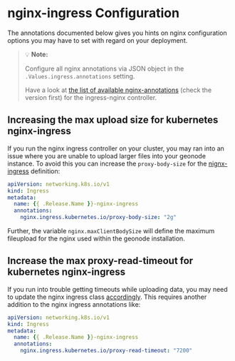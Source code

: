 # nginx-ingress Configuration

The annotations documented below gives you hints on nginx configuration options you may have to set with regard on your deployment.

> :bulb: **Note:**
>
> Configure all nginx annotations via JSON object in the `.Values.ingress.annotations` setting.
>
> Have a look at [the list of available nginx-annotations](https://github.com/kubernetes/ingress-nginx/blob/main/docs/user-guide/nginx-configuration/annotations.md) (check the version first) for the ingress-nginx controller.

## Increasing the max upload size for kubernetes nginx-ingress

If you run the nginx ingress controller on your cluster, you may ran into an issue where you are unable to upload larger files into your geonode instance.
To avoid this you can increase the `proxy-body-size` for the [nignx-ingress](../charts/geonode/templates/nginx/nginx-ingress.yaml) definition:

```yaml
apiVersion: networking.k8s.io/v1
kind: Ingress
metadata:
  name: {{ .Release.Name }}-nginx-ingress
  annotations:
    nginx.ingress.kubernetes.io/proxy-body-size: "2g"
```

Further, the variable `nginx.maxClientBodySize` will define the maximum fileupload for the nginx used within the geonode installation.

## Increase the max proxy-read-timeout for kubernetes nginx-ingress

If you run into trouble getting timeouts while uploading data, you may need to update the nginx ingress class [accordingly](https://github.com/kubernetes/ingress-nginx/issues/3976). 
This requires another addition to the nginx ingress annotations like:

```yaml
apiVersion: networking.k8s.io/v1
kind: Ingress
metadata:
  name: {{ .Release.Name }}-nginx-ingress
  annotations:
    nginx.ingress.kubernetes.io/proxy-read-timeout: "7200"
```
